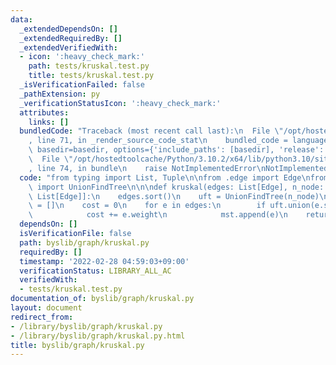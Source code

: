 ```yaml
---
data:
  _extendedDependsOn: []
  _extendedRequiredBy: []
  _extendedVerifiedWith:
  - icon: ':heavy_check_mark:'
    path: tests/kruskal.test.py
    title: tests/kruskal.test.py
  _isVerificationFailed: false
  _pathExtension: py
  _verificationStatusIcon: ':heavy_check_mark:'
  attributes:
    links: []
  bundledCode: "Traceback (most recent call last):\n  File \"/opt/hostedtoolcache/Python/3.10.2/x64/lib/python3.10/site-packages/onlinejudge_verify/documentation/build.py\"\
    , line 71, in _render_source_code_stat\n    bundled_code = language.bundle(stat.path,\
    \ basedir=basedir, options={'include_paths': [basedir], 'release': True}).decode()\n\
    \  File \"/opt/hostedtoolcache/Python/3.10.2/x64/lib/python3.10/site-packages/onlinejudge_verify/languages/python.py\"\
    , line 74, in bundle\n    raise NotImplementedError\nNotImplementedError\n"
  code: "from typing import List, Tuple\n\nfrom .edge import Edge\nfrom ..data.union_find\
    \ import UnionFindTree\n\n\ndef kruskal(edges: List[Edge], n_node: int) -> Tuple[int,\
    \ List[Edge]]:\n    edges.sort()\n    uft = UnionFindTree(n_node)\n    mst: List[Edge]\
    \ = []\n    cost = 0\n    for e in edges:\n        if uft.union(e.src, e.dest):\n\
    \            cost += e.weight\n            mst.append(e)\n    return cost, mst\n"
  dependsOn: []
  isVerificationFile: false
  path: byslib/graph/kruskal.py
  requiredBy: []
  timestamp: '2022-02-28 04:59:03+09:00'
  verificationStatus: LIBRARY_ALL_AC
  verifiedWith:
  - tests/kruskal.test.py
documentation_of: byslib/graph/kruskal.py
layout: document
redirect_from:
- /library/byslib/graph/kruskal.py
- /library/byslib/graph/kruskal.py.html
title: byslib/graph/kruskal.py
---
```

